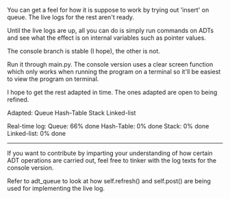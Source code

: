 You can get a feel for how it is suppose to work by trying out 
'insert' on queue. The live logs for the rest aren't ready. 

Until the live logs are up, all you can do is simply run commands on ADTs
and see what the effect is on internal variables such as pointer values.

The console branch is stable (I hope), the other is not.

Run it through main.py. The console version uses a clear screen function which 
only works when running the program on a terminal so it'll be easiest to 
view the program on terminal.

I hope to get the rest adapted in time. The ones adapted are open to being 
refined. 

Adapted:
	Queue
	Hash-Table
	Stack
	Linked-list

Real-time log:
	Queue: 66% done
	Hash-Table: 0% done
	Stack: 0% done
	Linked-list: 0% done
	
---------------------------------------

If you want to contribute by imparting your understanding of how certain ADT
operations are carried out, feel free to tinker with the log texts for the
console version.

Refer to adt_queue to look at how self.refresh() and self.post() are being used
for implementing the live log.
